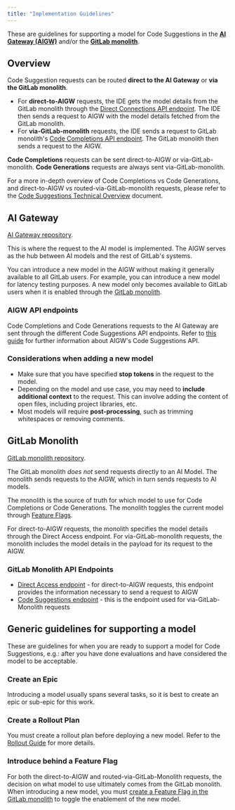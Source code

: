 ```yaml
---
title: "Implementation Guidelines"
---
```


These are guidelines for supporting a model for Code Suggestions in the **[AI Gateway (AIGW)](#ai-gateway)**
and/or the **[GitLab monolith](#gitlab-monolith)**.

## Overview

Code Suggestion requests can be routed **direct to the AI Gateway** or **via the GitLab monolith**.

- For **direct-to-AIGW** requests, the IDE gets the model details from the GitLab monolith through the
[Direct Connections API endpoint](https://docs.gitlab.com/ee/api/code_suggestions.html#fetch-direct-connection-information).
The IDE then sends a request to AIGW with the model details fetched from the GitLab monolith.
- For **via-GitLab-monolith** requests, the IDE sends a request to GitLab monolith's
[Code Completions API endpoint](https://docs.gitlab.com/ee/api/code_suggestions.html#generate-code-completions).
The GitLab monolith then sends a request to the AIGW.

**Code Completions** requests can be sent direct-to-AIGW or via-GitLab-monolith.
**Code Generations** requests are always sent via-GitLab-monolith.

For a more in-depth overview of Code Completions vs Code Generations, and
direct-to-AIGW vs routed-via-GitLab-monolith requests, please refer to the
[Code Suggestions Technical Overview](../engineering_overview.md#code-suggestions-technical-overview) document.

## AI Gateway

[AI Gateway repository](https://gitlab.com/gitlab-org/modelops/applied-ml/code-suggestions/ai-assist).

This is where the request to the AI model is implemented.
The AIGW serves as the hub between AI models and the rest of GitLab's systems.

You can introduce a new model in the AIGW without making it generally available to all GitLab users.
For example, you can introduce a new model for latency testing purposes. A new model only becomes
available to GitLab users when it is enabled through the [GitLab monolith](#gitlab-monolith).

### AIGW API endpoints

Code Completions and Code Generations requests to the AI Gateway are sent through the different Code Suggestions API endpoints. Refer to
[this guide](https://gitlab.com/gitlab-org/modelops/applied-ml/code-suggestions/ai-assist/-/blob/main/docs/api.md#code-suggestions) for
further information about AIGW's Code Suggestions API.

### Considerations when adding a new model

- Make sure that you have specified **stop tokens** in the request to the model.
- Depending on the model and use case, you may need to **include additional context** to the request. This can involve adding the content of open files, including project libraries, etc.
- Most models will require **post-processing**, such as trimming whitespaces or removing comments.

## GitLab Monolith

[GitLab monolith repository](https://gitlab.com/gitlab-org/gitlab/).

The GitLab monolith _does not_ send requests directly to an AI Model.
The monolith sends requests to the AIGW, which in turn sends requests to AI models.

The monolith is the source of truth for which model to use for Code Completions or Code Generations.
The monolith toggles the current model through [Feature Flags](#introduce-behind-a-feature-flag).

For direct-to-AIGW requests, the monolith specifies the model details through the Direct Access endpoint.
For via-GitLab-monolith requests, the monolith includes the model details in the payload for its request
to the AIGW.

### GitLab Monolith API Endpoints

- [Direct Access endpoint](https://docs.gitlab.com/ee/api/code_suggestions.html#fetch-direct-connection-information) -
for direct-to-AIGW requests, this endpoint provides the information necessary to send a request to AIGW
- [Code Suggestions endpoint](https://docs.gitlab.com/ee/api/code_suggestions.html#generate-code-completions) -
this is the endpoint used for via-GitLab-Monolith requests

## Generic guidelines for supporting a model

These are guidelines for when you are ready to support a model for Code Suggestions,
e.g.: after you have done evaluations and have considered the model to be acceptable.

### Create an Epic

Introducing a model usually spans several tasks, so it is best to create an epic or sub-epic for this work.

### Create a Rollout Plan

You must create a rollout plan before deploying a new model.
Refer to the [Rollout Guide](../rollout_guide/index.md#create-a-rollout-plan) for more details.

### Introduce behind a Feature Flag

For both the direct-to-AIGW and routed-via-GitLab-Monolith requests, the decision on what model to use
ultimately comes from the GitLab monolith. When introducing a new model, you must
[create a Feature Flag in the GitLab monolith](https://docs.gitlab.com/ee/development/feature_flags/)
to toggle the enablement of the new model.
